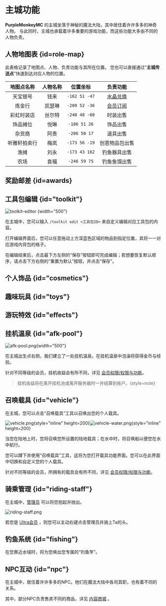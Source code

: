 # 主城功能

**PurpleMonkeyMC** 的主城坐落于神秘的魔法大陆，其中居住着许许多多的神奇人物。
与此同时，主城也承载着许多重要的游戏功能，而这些功能大多由不同的人物负责。

## 人物地图表 {id=role-map}

此表格记录了地图点、人物、负责功能与其所在位置。
您也可以直接通过“**主城传送点**”快速到达对应人物的位置。

| 地图点名称  | 人物名称 |     位置坐标      |           负责功能            |
|:------:|:----:|:-------------:|:-------------------------:|
|  天宝银号  |  钱来  | `-162 51 -47` | [水晶兑换](recharge.md#howto) |
|  炼金行   | 凯瑟琳  | `-209 52 -36` |  [会员订阅](ranks.md#howto)   |
| 彩虹时装店  | 丝尔特  | `-240 48 -60` |           时装出售            | 
|  饰品摊位  |  悦琳  | `-186 51 26`  |           饰品出售            |
|  杂货商   |  阿贵  | `-206 50 17`  |           道具出售            |
| 听雅轩拍卖行 |  梅岚  | `-173 56 -19` |          创意物品包出售          |
|   渔摊   |  刘永  | `-173 43 162` |          钓鱼器具出售           |
|   农场   |  袁福  | `-246 59 75`  |          钓鱼鱼饵出售           |

## 奖励邮差 {id=awards}

## 工具包编辑 {id="toolkit"}
![toolkit-editor](toolkit-editor.jpg) {width="500"}

在主城中，您可以输入 `/toolkit edit <工具包ID>` 来自定义编辑对应工具包的内容。

打开编辑界面后，您可以任意拖动上方深蓝色区域的物品到指定位置，其将一一对应游戏内背包的格子。

在编辑结束后，点击最下方左侧的“保存”按钮即可完成编辑；若想要恢复默认顺序，请点击下方右侧的“重置为默认”按钮，并点击“保存”。

## 个人饰品 {id="cosmetics"}

## 趣味玩具 {id="toys"}

## 游玩特效 {id="effects"}

## 挂机温泉 {id="afk-pool"}
![afk-pool.png](afk-pool.png){width="500"}

在主城出生点右侧，我们建立了一处挂机温泉。在挂机温泉中泡澡将获得金币与经验。

针对不同等级的会员，挂机收益会有所不同，详见 [会员权限/权限与功能](ranks.md)。

> 挂机收益将在离开挂机池或离开服务器时一并结算到账户。{style=note}

## 召唤载具 {id="vehicle"}

在主城，您可以点击“召唤载具”工具以召唤出您的个人载具。

![vehicle.png](vehicle.png){style="inline" height=200}![vehicle-water.png](vehicle-water.png){style="inline" height=200}

当您在陆地上时，您将召唤您所设置的陆地载具；在水中时，将召唤船以便您在水中航行。

您可以蹲下并使用“召唤载具”工具，这将为您打开载具功能界面。您可以在此界面中切换和自定义您的个人载具。

针对不同等级的会员，所拥有的载具会有所不同，详见 [会员权限/权限与功能](ranks.md)。

## 骑乘管理 {id="riding-staff"}

在主城中，[管理员](staff.md) 可以将您抱起并抛出。

![riding-staff.png](riding-staff.png)

若您是 [Ultra会员](ranks.md) ，则您可以主动右键点击管理员并骑上Ta的头。

## 钓鱼系统 {id="fishing"}

在您靠近水域时，将为您唤出您专属的“钓鱼竿”。

## NPC互动 {id="npc"}

在主城中，居住着许许多多的NPC。他们在魔法大陆中各司其职，也有着不同的关系。

其中，部分NPC负责售卖不同的商品，详见 [内容商城](store.md) 。